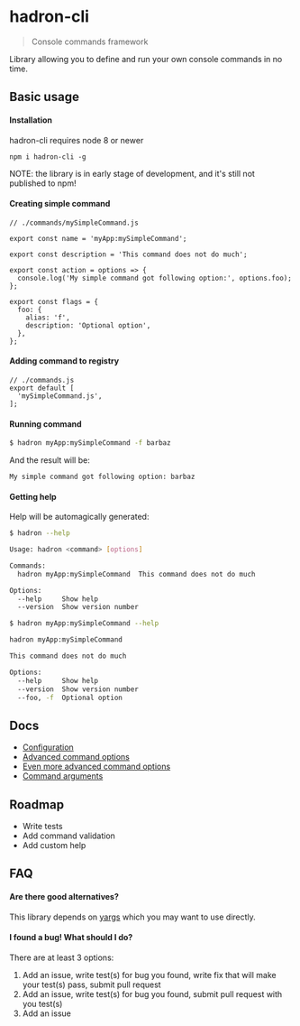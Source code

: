 # hadron-cli
> Console commands framework

Library allowing you to define and run your own console commands in no time.

## Basic usage
#### Installation
hadron-cli requires node 8 or newer

`npm i hadron-cli -g`

NOTE: the library is in early stage of development, and it's still not published to npm!

#### Creating simple command
```
// ./commands/mySimpleCommand.js

export const name = 'myApp:mySimpleCommand';

export const description = 'This command does not do much';

export const action = options => {
  console.log('My simple command got following option:', options.foo);
};

export const flags = {
  foo: {
    alias: 'f',
    description: 'Optional option',
  },
};
```

#### Adding command to registry
```
// ./commands.js
export default [
  'mySimpleCommand.js',
];
```

#### Running command
```bash
$ hadron myApp:mySimpleCommand -f barbaz
```
And the result will be:
```
My simple command got following option: barbaz
```

#### Getting help
Help will be automagically generated:
```bash
$ hadron --help

Usage: hadron <command> [options]

Commands:
  hadron myApp:mySimpleCommand  This command does not do much

Options:
  --help     Show help                                                 [boolean]
  --version  Show version number                                       [boolean]

```

```bash
$ hadron myApp:mySimpleCommand --help

hadron myApp:mySimpleCommand

This command does not do much

Options:
  --help     Show help                                                 [boolean]
  --version  Show version number                                       [boolean]
  --foo, -f  Optional option
```

## Docs
- [Configuration](docs/configuration.md)
- [Advanced command options](docs/advancedOptions.md)
- [Even more advanced command options](docs/moreAdvancedOptions.md)
- [Command arguments](docs/arguments.md)

## Roadmap
- Write tests
- Add command validation
- Add custom help

## FAQ
#### Are there good alternatives?
This library depends on [yargs](https://github.com/yargs/yargs) which you may want to use directly.

#### I found a bug! What should I do?
There are at least 3 options:
1. Add an issue, write test(s) for bug you found, write fix that will make your test(s) pass, submit pull request
2. Add an issue, write test(s) for bug you found, submit pull request with you test(s)
3. Add an issue